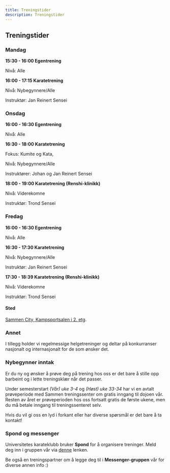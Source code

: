 ```yaml
---
title: Treningstider
description: Treningstider
---
```


## Treningstider

### Mandag

**15:30 - 16:00 Egentrening**

Nivå: Alle

**16:00 - 17:15 Karatetrening**

Nivå: Nybegynnere/Alle

Instruktør: Jan Reinert Sensei



### Onsdag

**16:00 - 16:30 Egentrening**

Nivå: Alle

**16:30 - 18:00 Karatetrening**

Fokus: Kumite og Kata, 

Nivå: Nybegynnere/Alle

Instruktører: Johan og Jan Reinert Sensei

**18:00 - 19:00 Karatetrening (Renshi-klinikk)**

Nivå: Viderekomne

Instruktør: Trond Sensei



### Fredag

**16:00 - 16:30 Egentrening**

Nivå: Alle

**16:30 - 17:30 Karatetrening**

Nivå: Nybegynnere/Alle

Instruktør: Jan Reinert Sensei

**17:30 - 18:39 Karatetrening (Renshi-klinikk)**

Nivå: Viderekomne

Instruktør: Trond Sensei


#### Sted

[Sammen City, Kampsportsalen i 2. etg](https://goo.gl/maps/fkrWwZBLDuvxmTo7A).


### Annet

I tillegg holder vi regelmessige helgetreninger og deltar på konkurranser nasjonalt og internasjonalt for de som ønsker det.

### Nybegynner inntak

Er du ny og ønsker å prøve deg på trening hos oss er det bare å stille opp barbeint og i lette treningsklær når det passer.

Under semesterstart _(Vår) uke 3-4_ og _(Høst) uke 33-34_ har vi en avtalt prøveperiode med Sammen treningssenter om gratis inngang til dojoen vår. Resten av året er prøveperioden hos oss fortsatt gratis de første ukene, men du må betale inngang til treningssenteret selv.


Hvis du vil gi oss en lyd i forkant eller har diverse spørsmål er det bare å ta kontakt!


### Spond og messenger

Universitetes karateklubb bruker **Spond** for å organisere treninger. Meld deg inn i gruppen vår via [denne](https://group.spond.com/HCHEC) lenken.

Be også en treningspartner om å legge deg til i **Messenger-gruppen** vår for diverse annen info :)
